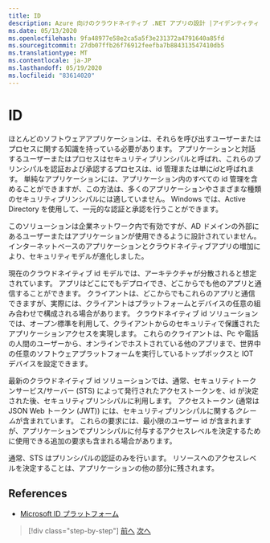 ```yaml
---
title: ID
description: Azure 向けのクラウドネイティブ .NET アプリの設計 |アイデンティティ
ms.date: 05/13/2020
ms.openlocfilehash: 9fa48977e58e2ca5a5f3e231372a4791640a85fd
ms.sourcegitcommit: 27db07ffb26f76912feefba7b884313547410db5
ms.translationtype: MT
ms.contentlocale: ja-JP
ms.lasthandoff: 05/19/2020
ms.locfileid: "83614020"
---
```

# <a name="identity"></a>ID

ほとんどのソフトウェアアプリケーションは、それらを呼び出すユーザーまたはプロセスに関する知識を持っている必要があります。 アプリケーションと対話するユーザーまたはプロセスはセキュリティプリンシパルと呼ばれ、これらのプリンシパルを認証および承認するプロセスは、id 管理または単に*id*と呼ばれます。 単純なアプリケーションには、アプリケーション内のすべての id 管理を含めることができますが、この方法は、多くのアプリケーションやさまざまな種類のセキュリティプリンシパルには適していません。 Windows では、Active Directory を使用して、一元的な認証と承認を行うことができます。

<!-- (insert figure showing Windows AD auth model) -->

このソリューションは企業ネットワーク内で有効ですが、AD ドメインの外部にあるユーザーまたはアプリケーションが使用できるように設計されていません。 インターネットベースのアプリケーションとクラウドネイティブアプリの増加により、セキュリティモデルが進化しました。

現在のクラウドネイティブ id モデルでは、アーキテクチャが分散されると想定されています。 アプリはどこにでもデプロイでき、どこからでも他のアプリと通信することができます。 クライアントは、どこからでもこれらのアプリと通信できますが、実際には、クライアントはプラットフォームとデバイスの任意の組み合わせで構成される場合があります。 クラウドネイティブ id ソリューションでは、オープン標準を利用して、クライアントからのセキュリティで保護されたアプリケーションアクセスを実現します。 これらのクライアントは、Pc や電話の人間のユーザーから、オンラインでホストされている他のアプリまで、世界中の任意のソフトウェアプラットフォームを実行しているトップボックスと IOT デバイスを設定できます。

最新のクラウドネイティブ id ソリューションでは、通常、セキュリティトークンサービス/サーバー (STS) によって発行されたアクセストークンを、id が決定された後、セキュリティプリンシパルに利用します。 アクセストークン (通常は JSON Web トークン (JWT)) には、セキュリティプリンシパルに関する*クレーム*が含まれています。 これらの要求には、最小限のユーザー id が含まれますが、アプリケーションでプリンシパルに付与するアクセスレベルを決定するために使用できる追加の要求も含まれる場合があります。

<!-- (insert figure showing basic handshake involving a principal, an STS, and an app) -->

通常、STS はプリンシパルの認証のみを行います。 リソースへのアクセスレベルを決定することは、アプリケーションの他の部分に残されます。

## <a name="references"></a>References

- [Microsoft ID プラットフォーム](https://docs.microsoft.com/azure/active-directory/develop/)

>[!div class="step-by-step"]
>[前へ](azure-monitor.md)
>[次へ](authentication-authorization.md)
